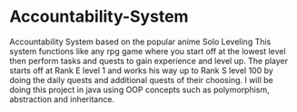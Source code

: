 # Accountability-System
Accountability System based on the popular anime Solo Leveling
This system functions like any rpg game where you start off at the lowest level then perform tasks and quests to gain experience and level up.
The player starts off at Rank E level 1 and works his way up to Rank S level 100 by doing the daily quests and additional quests of their choosing.
I will be doing this project in java using OOP concepts such as polymorphism, abstraction and inheritance.
